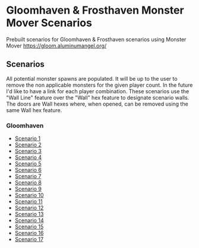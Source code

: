 # Gloomhaven & Frosthaven Monster Mover Scenarios

Prebuilt scenarios for Gloomhaven &amp; Frosthaven scenarios using Monster Mover <https://gloom.aluminumangel.org/>

## Scenarios

All potential monster spawns are populated. It will be up to the user to remove the non applicable monsters for the given player count. In the future I'd like to have a link for each player combination.
These scenarios use the "Wall Line" feature over the "Wall" hex feature to designate scenario walls. The doors are Wall hexes where, when opened, can be removed using the same Wall hex feature.

### Gloomhaven

* [Scenario 1](https://gloom.aluminumangel.org/UUgFpFqgi06BAmiABmiABmiALAEYgAQMgAEwAAaAKwG4BIAByBKAAUjBABgELgOgABqgARqgARLgECBQgDAAmQEwAGkYBzAADdCAkYBRAA3wGQAHFAhjABqgARrgIQagARqgAfICYIAmgQRhDGHAgIEw7gLggAhhgCAYEgBjAPICYIAsgQphHEADNGA0QAM0QAM0YPwFwAEdwhiAPAEYgAZogAZowHg)
* [Scenario 2](https://gloom.aluminumangel.org/UUgFplogjlWAAmiAbgE4oAA0gGoA8gRgABJIABGAWwE4DBoDkCcAAxgNGAkYBRi_AlAADzEADZAnAGcwANkBUAAN0AAN0ACvQAHAADRAAzRAAzRAPgAMQAIGwCAwChgADGEADAA3ATAADRgN0AANkQsQBdAADRgN8BsAA5AKEAjcCEABNMALBsAAGAAGoAEaIDcABiAlCqABGqABGiIF7gNgABJgANLgBO4DYAASYACS4ARuBGAAIwHjCAYwEjBuBGAA3mAAHg)
* [Scenario 3](https://gloom.aluminumangel.org/UQgEpFoglIGAAmiABkiBAmiABsgQgCMYgAQ4wQAwANkBMAAJGBQOYBCS4EIATjAADEACHGAQjAHIDoABaIAUOIABaIAEKID_ACiABniIAWiABmiAhxiABsgNgAFIEIChAeAACqABGqABsgLgCANgMAwAA_AGNwEwQJFAhTAgEAEYAAaDYAAYgKwAOCBBGBAIBsAgAQNh3ATAAE0CEcKAgDAAHEYKBoAByAqAIwyAwTAADMACNEADNMBPAAxAAzRgJECBNEADNEACFMCHABTAQwxAAyRAATzEADRAdgAMQBIcwAAkwYUAHALAADAACXCAQWEAsgNgABIwCBzAAKRgALgQgAFogAZ4gQFogAZ4)
* [Scenario 4](https://gloom.aluminumangel.org/UUgFpFrgjVaAAmiABmiATAE4IgEUA5AlAAOQGIQI0FwKwAEGwCBUA5AlAAOQgAEwCFwKwABGAhRAY_wJQAE8xAA0QAM0QAM0QIYADEAKBsEgGAAuBOAIg2AQjAHIEIABSIACjAZowGiABowEuBCAgxiAJCiAhxiABsgPgNMYgBQ4gwHIDYAjGIAEOA4IAAYgNwAGIAkOYABSMAgGgNsAGMBowGiAFzgFBAOQJQADkICBAcCVAAxAagAMAJcCMAAN0AAN8A)
* [Scenario 5](https://gloom.aluminumangel.org/UUgFplqAjlSAAmiAJCiABsgRgBMYgBQ4gQHID4ABSIEBSIATDAA3AjAAKRgD8IRxIwCDkoABBcGdAAxgJAuAOwEYgAZIgAL4FYACeIgBaIA8ATgNGAAGIE8ADigIBoEByBGAAZI0DAB3AnBAQzAgABiAHAEYIErDAHAnAANUKRgE7gRgABojMQrgVwAK4CEGoAHyBOAMBiBPAA4woEAhMAA5AnCCAaAAUmAAcgTgVADGAQxACsYA5AfAAKTACQxAAgaAGwEYgAZ4ggFogAc)
* [Scenario 6](https://gloom.aluminumangel.org/UUgFplogk1WAAmiABmiATAE4DgADkCUABxgAAwaBAcgSgBMMgFEAKTAAGQJwBAcwAAkYAGMAMgRgUFLgBAYwEjAAXAjAACTAEQxAAlwIQAE0wEMMQAMkQAE8xAA0QG4ADEACBsAgcABnMADZAXCAgWAAnjCgABiAzAAYwEgiARQHGCkYEAhcB8ABBqIZgCcMAgOQGQADGKkCiADZAUYKBgQC1wFwgAGFwAAsQAoGgdsAGIAGjAaMBCiABxiARkmAAvgRgIMYgCQ4iAHIEIATGIAUOIEByBCAAUiBAUiAAwyAAeBCAAYgBQbgBQNgXAnAACRgAAwoBK4EYAAjAQMGgUsBGIAGaIwGeA)
* [Scenario 7](https://gloom.aluminumangel.org/UUgFplogk4uAAmiABsgQgAJogAZIgQFIgfsAOMEAMAApcBgwBiA_AAYgBQNgnMAARgIGwLgPgCMYgBQ4gQHID4ABaIAEKIAXGJAUuA2AAmiABniIAWiABmiAFxiA3AAYgCQMgIFgGG4D4AgDYAAMFBQGIDcABiABCqABGqABGqABHqABEuAyAArgIQYgGwAOYgAaIC8ADjAABoAByAWAIxiAnAAYgAQMIAAOoAAaoAFS4AADwQBkBcAgpMAAvGAAjAFogAVIDIBB4CoABqABGiIFA2AADAAD8BwA4zoALgGERAE0QAP8BsAApAKDKwEYkHQAcCUAA9AACSSACMCtAAxQNNA0UD0)
* [Scenario 8](https://gloom.aluminumangel.org/UUgFplqAjOmAAmiABmiABmiABmiADAEYgGwAuBCAIwyCQWAAMgRgABqgARogAQqgARrgRwAKoAEeYgAaoAGyBGAAkgNgAIwrATgECBAgAIwByBKAAYwEDAZXAnCAAQECBAgDkCUAA9AADZAAhdEAXwJQAA3wEAPQAA2QJQCDkAgAA2BAgHAlAAcYAAMGwAAYA5AlAIOQCQhXAnBCBcgAHYAByBKAAWigaCBpoGkgaoAH)
* [Scenario 9](https://gloom.aluminumangel.org/UUgFplogixuBAmiABmiABmiABmiADAEYgCQMCgQuBOAQAAbAgACBwABkCMAARipAIBgQYFwIwCHQwAAwBiBDAAYhAQMCwKAAMADGhQBcA8YAZAjAAEYDNEADJEABNEID_AhAATTAQwxAAzRAlgAMQAIGwAAYAAPAlQAcYRAYgCwBGIBMALgSgBMqQAboAAxAlgAMQANFA0kDTQNRAzw)
* [Scenario 10](https://gloom.aluminumangel.org/UUgFpFpAjk6AAmiABmiABmiABmiABmiA7AAYgEwAYXAdACcYBAMIEAQDkAIF0AANkBMAA5AkQAAGgxM4IIMAKAYgIwAOMIAAkQAYAAYgAQ6oABGgASQDkBEAA5AiSIAgjAMYgDS4CIATIRhEEAxAAgxACgaAmwAYgAZokAZogAZokAZIgAJ4gQGMBkjAuBCAgxiABmiABmiAhxiADAEYwEgMJAguBOAAAwbBAEJgADIEYAAao0EaMBqgAaMBGjAe)
* [Scenario 11](https://gloom.aluminumangel.org/UUgFpFogk1aAAmiABmiABmiABmiABmiA7AAYgBQMggEwGFwHwAEGwAAYECBAQDAAGQFQAA3QAA3QAA3wgkEBYFBAcA8ABxgAA2EADBAEAwIFgAEBYACMAcgHgAGMBowGSMEowGjAeIBkABgUAAbAABg3AXACA5AC5wABAsEAGAOQEwADkIAB4AQGoAEaoAEaMBqgARojMQrgJwAOMAAGgGwAKIAGeIgByAqAAUiBawA4gwHICYABSIBrABiANLgKgAJ4iAHIBoATDIABYAAyAuAAA2AAjAHIBYABSMEgcBMABxgIYwByAWAAGjAaoAE-AmAAIwGDYACMSwEYIEqgASSA4lIABugayBqoHg)
* [Scenario 12](https://gloom.aluminumangel.org/UUgFpFogk1aAAmiABmiABmiABmiABmiA7AAYgBQMggEwGFwHwAkGBQgQEAxARgAUQAM0QAM0QAM8YAAMCgADYEBAcA8ABxgAQwIEwKBAAWBAABgAYwDyAWAAGjAaIAUKoAEeMBIwKAAMgAEBYAAMADcBcAIDkALnAAECwQAYA5ATAAMYCRgA4wQGoAEaoAEaMBowGqABEqAAfgLgCLIBoAAa4CEGICsABjASMADGNQAcYQCMAcgJgMFIjGsAGIAUDIAB4CoACuAhBiAbAE4wAAaAAcgIgCMYgFwAGMBIIANEgARg3ATAGQxALgAM0DVQNdA0UHwEwABGCgbBuBSAAUjAABgALgVgABowGuAB)
* [Scenario 13](https://gloom.aluminumangel.org/UUgFpFrAif6AAmiABmiABCiABmiABmiABmiABsgKgDMYgAVIwCAYDO4C4IACYQAYgMeAADAgUAAYA5ATAAMkmQAwCYCBMO4C4ICGYBAMEDgQBoQByAmAAaJMADiANAwaAO4CYIAqCQPAAZwCBQoABiArAAagARqgAR5gAKMBGqABowEaoAGjAR4)
* [Scenario 14](https://gloom.aluminumangel.org/UUgFpFogjjqBAmiABmiAPAE4gwHIE4ADDAgIBiBHAE4BYBRAAgaAAcgRgCOMAxiABAwIA5ARAAXQAElQAA3wBCMwAKlwEwAHFIBqAFLgAINEATTAEwxAAlwEwABJAhGAAUiAEwwAZ1AADfAQA9AADZAPAAM0KTAALxgQzmAQEjAQBoR7ABiABAwICC4B4BIABiAjAAYgBQNgALgEgAGMRAAYAAMCwLgIgAGMBowGaMD4BYDDABgEA8YAZAnAADRCAzRAIzTAAw)
* [Scenario 15](https://gloom.aluminumangel.org/UUgFpFogk1SAAmiABmiABsgTgAGqBCJAA0gAxZ0AnMEA5AnAICQCBQh3AnCCATAADECeAAxAIkCAAOBOAM5gAPIEYAAaIAEDQAF8CsBBgJgWgCMYgDwBOMEAGAAGIDcACiAJCqABPgFgABqgAZKgAHIB4AAGIAEK4CkKIAEDYAAoiBQYgAZIgAMYgFwAGIzEGIA3OIABSMAAcAADkAQD8BgwbgFgABIwCAaAAniBgwAxAAkwAA2QgEEwANwDwAAkAoACeIIjGIAUGIAGSAQA9wAwgJEAA5AEA5CAATAAnMEJxk0ADEBiDEASDEAKnMFhALgJgMFogDcYgAZ4gwFojAc)
* [Scenario 16](https://gloom.aluminumangel.org/UUgFpFpAjTqBAmiABmiAPAE4DIBBYADyBOAAAwYMgAFgAHIE4AQDYBRGCgxAjgAcwQEMQArGAOQHwACkwAkMQArcBUABNEADJMEAJMARDEACXAXAAQUEAAPQAA3QAA8xAAlQAA3wEAPQAA2QEQADNAkkBANhAAwABzAASRgE4yIADogwFGA0QANGA7zAMVAYgIwAGCBroGqABoxfABiARGBwJQCHADAoAIwByBKAQWiEBmiEBmiABw)
* [Scenario 17](https://gloom.aluminumangel.org/UUgFplqAjteAAmiAXAE4wAAYA5ArAEcwAHkCMAAJGARuBWAAowES4FYACuAhBiBXAE4wAAxAngAMYCRgEIxbATjAIBgDkBMABdAADdAADdAADdAADdAAC9AACVAAXwEwAAkYAEMDwAEUwEMMQFYAHGBAQBgQIBCMAXjAIDAAWQEwAKmAAwLBADCAATAABoCrADgFCAADAg4SCGMAsgJgAJKDA4EDaMBowGiArwA4IAFEHAgGgAHIDoABigaaBqoGaMBohEZogAZogAc)
